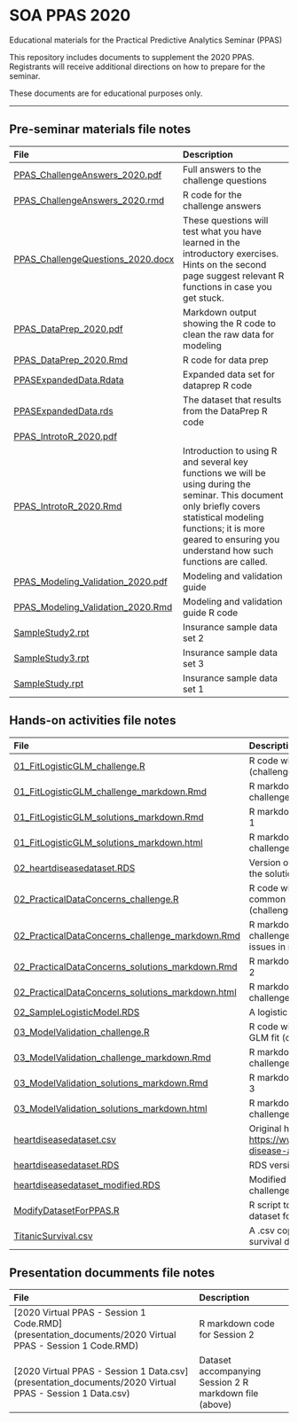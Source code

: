 # SOA PPAS 2020

Educational materials for the Practical Predictive Analytics Seminar (PPAS)

This repository includes documents to supplement the 2020 PPAS. Registrants will receive additional directions on how to prepare for the seminar.

These documents are for educational purposes only.

---

## Pre-seminar materials file notes

File|Description
:--|:--
[PPAS_ChallengeAnswers_2020.pdf](preseminar_materialsPPAS_ChallengeAnswers_2020.pdf) | Full answers to the challenge questions
[PPAS_ChallengeAnswers_2020.rmd](preseminar_materialsPPAS_ChallengeAnswers_2020.rmd) | R code for the challenge answers
[PPAS_ChallengeQuestions_2020.docx](preseminar_materialsPPAS_ChallengeQuestions_2020.docx) | These questions will test what you have learned in the introductory exercises. Hints on the second page suggest relevant R functions in case you get stuck.
[PPAS_DataPrep_2020.pdf](preseminar_materialsPPAS_DataPrep_2020.pdf) | Markdown output showing the R code to clean the raw data for modeling
[PPAS_DataPrep_2020.Rmd](preseminar_materialsPPAS_DataPrep_2020.Rmd) | R code for data prep
[PPASExpandedData.Rdata](preseminar_materialsPPASExpandedData.Rdata) | Expanded data set for dataprep R code
[PPASExpandedData.rds](preseminar_materialsPPASExpandedData.rds) | The dataset that results from the DataPrep R code
[PPAS_IntrotoR_2020.pdf](preseminar_materialsPPAS_IntrotoR_2020.pdf) |  
[PPAS_IntrotoR_2020.Rmd](preseminar_materialsPPAS_IntrotoR_2020.Rmd) | Introduction to using R and several key functions we will be using during the seminar. This document only briefly covers statistical modeling functions; it is more geared to ensuring you understand how such functions are called. 
[PPAS_Modeling_Validation_2020.pdf](preseminar_materialsPPAS_Modeling_Validation_2020.pdf) | Modeling and validation guide
[PPAS_Modeling_Validation_2020.Rmd](preseminar_materialsPPAS_Modeling_Validation_2020.Rmd) | Modeling and validation guide R code
[SampleStudy2.rpt](preseminar_materialsSampleStudy2.rpt) | Insurance sample data set 2
[SampleStudy3.rpt](preseminar_materialsSampleStudy3.rpt) | Insurance sample data set 3
[SampleStudy.rpt](preseminar_materialsSampleStudy.rpt) | Insurance sample data set 1 |  

## Hands-on activities file notes

File|Description
:--|:--
[01_FitLogisticGLM_challenge.R](handson_challenges/01_FitLogisticGLM_challenge.R) | R code with guided challenge to fit GLM (challenge 1)
[01_FitLogisticGLM_challenge_markdown.Rmd](handson_challenges/01_FitLogisticGLM_challenge_markdown.Rmd) | R markdown version of code with guided challenge to fit GLM (challenge 1)
[01_FitLogisticGLM_solutions_markdown.Rmd](handson_challenges/01_FitLogisticGLM_solutions_markdown.Rmd) | R markdown code with solutions to challenge 1
[01_FitLogisticGLM_solutions_markdown.html](handson_challenges/01_FitLogisticGLM_solutions_markdown.html) | R markdown HTML output with solutions to challenge 1
[02_heartdiseasedataset.RDS](handson_challenges/02_heartdiseasedataset.RDS) | Version of heart disease dataset created in the solution to challenge 2
[02_PracticalDataConcerns_challenge.R](handson_challenges/02_PracticalDataConcerns_challenge.R) | R code with guided challenge to tackle common practical data issues in modeling (challenge 2)
[02_PracticalDataConcerns_challenge_markdown.Rmd](handson_challenges/02_PracticalDataConcerns_challenge_markdown.Rmd) | R markdown version of code with guided challenge to tackle common practical data issues in modeling (challenge 2)
[02_PracticalDataConcerns_solutions_markdown.Rmd](handson_challenges/02_PracticalDataConcerns_solutions_markdown.Rmd) | R markdown code with solutions to challenge 2
[02_PracticalDataConcerns_solutions_markdown.html](handson_challenges/02_PracticalDataConcerns_solutions_markdown.html) | R markdown HTML output with solutions to challenge 2
[02_SampleLogisticModel.RDS](handson_challenges/02_SampleLogisticModel.RDS) | A logistic GLM saved as an example solution
[03_ModelValidation_challenge.R](handson_challenges/03_ModelValidation_challenge.R) | R code with guided challenge to validate a GLM fit (challenge 3)
[03_ModelValidation_challenge_markdown.Rmd](handson_challenges/03_ModelValidation_challenge_markdown.Rmd) | R markdown version of code with guided challenge to validate a GLM (challenge 3)
[03_ModelValidation_solutions_markdown.Rmd](handson_challenges/03_ModelValidation_solutions_markdown.Rmd) | R markdown code with solutions to challenge 3
[03_ModelValidation_solutions_markdown.html](handson_challenges/03_ModelValidation_solutions_markdown.html) | R markdown HTML output with solutions to challenge 3
[heartdiseasedataset.csv](handson_challenges/heartdiseasedataset.csv) | Original heart disease dataset from https://www.kaggle.com/mazharkarimi/heart-disease-and-stroke-prevention
[heartdiseasedataset.RDS](handson_challenges/heartdiseasedataset.RDS) | RDS version of original heart disease dataset
[heartdiseasedataset_modified.RDS](handson_challenges/heartdiseasedataset_modified.RDS) | Modified version heart disease dataset for challenges
[ModifyDatasetForPPAS.R](handson_challenges/ModifyDatasetForPPAS.R) | R script to modify the original heart disease dataset for challenges
[TitanicSurvival.csv](handson_challenges/TitanicSurvival.csv) | A .csv copy of base R's classic Titanic survival dataset |

## Presentation documments file notes

File|Description
:--|:--
[2020 Virtual PPAS - Session 1 Code.RMD](presentation_documents/2020 Virtual PPAS - Session 1 Code.RMD) | R markdown code for Session 2
[2020 Virtual PPAS - Session 1 Data.csv](presentation_documents/2020 Virtual PPAS - Session 1 Data.csv) | Dataset accompanying Session 2 R markdown file (above) |